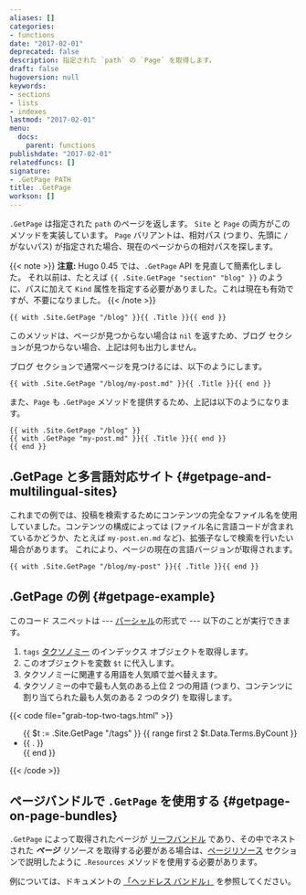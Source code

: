 ```yaml
---
aliases: []
categories:
- functions
date: "2017-02-01"
deprecated: false
description: 指定された `path` の `Page` を取得します。
draft: false
hugoversion: null
keywords:
- sections
- lists
- indexes
lastmod: "2017-02-01"
menu:
  docs:
    parent: functions
publishdate: "2017-02-01"
relatedfuncs: []
signature:
- .GetPage PATH
title: .GetPage
workson: []
---
```


`.GetPage` は指定された `path` のページを返します。 `Site` と `Page` の両方がこのメソッドを実装しています。 `Page` バリアントは、相対パス (つまり、先頭に `/` がないパス) が指定された場合、現在のページからの相対パスを探します。

{{< note >}}
**注意:** Hugo 0.45 では、`.GetPage` API を見直して簡素化しました。 それ以前は、たとえば `{{ .Site.GetPage "section" "blog" }}` のように、パスに加えて `Kind` 属性を指定する必要がありました。これは現在も有効ですが、不要になりました。
{{< /note >}}


```go-html-template
{{ with .Site.GetPage "/blog" }}{{ .Title }}{{ end }}
```

このメソッドは、ページが見つからない場合は `nil` を返すため、ブログ セクションが見つからない場合、上記は何も出力しません。

ブログ セクションで通常ページを見つけるには、以下のようにします。

```go-html-template
{{ with .Site.GetPage "/blog/my-post.md" }}{{ .Title }}{{ end }}
```

また、`Page` も `.GetPage` メソッドを提供するため、上記は以下のようになります。

```go-html-template
{{ with .Site.GetPage "/blog" }}
{{ with .GetPage "my-post.md" }}{{ .Title }}{{ end }}
{{ end }}
```

## .GetPage と多言語対応サイト {#getpage-and-multilingual-sites}

これまでの例では、投稿を検索するためにコンテンツの完全なファイル名を使用していました。コンテンツの構成によっては (ファイル名に言語コードが含まれているかどうか、たとえば `my-post.en.md` など)、拡張子なしで検索を行いたい場合があります。 これにより、ページの現在の言語バージョンが取得されます。

```go-html-template
{{ with .Site.GetPage "/blog/my-post" }}{{ .Title }}{{ end }}
```

## .GetPage の例 {#getpage-example}

このコード スニペットは --- [パーシャル][partials]の形式で --- 以下のことが実行できます。

1. `tags` [タクソノミー][taxonomy] のインデックス オブジェクトを取得します。
2. このオブジェクトを変数 `$t` に代入します。
3. タクソノミーに関連する用語を人気順で並べ替えます。
4. タクソノミーの中で最も人気のある上位 2 つの用語 (つまり、コンテンツに割り当てられた最も人気のある 2 つのタグ) を取得します。

{{< code file="grab-top-two-tags.html" >}}
<ul class="most-popular-tags">
{{ $t := .Site.GetPage "/tags" }}
{{ range first 2 $t.Data.Terms.ByCount }}
    <li>{{ . }}</li>
{{ end }}
</ul>
{{< /code >}}

## ページバンドルで `.GetPage` を使用する {#getpage-on-page-bundles}

`.GetPage` によって取得されたページが [リーフバンドル][leaf_bundle] であり、その中でネストされた _**ページ** リソース_ を取得する必要がある場合は、[ページリソース][page_resources] セクションで説明したように `.Resources` メソッドを使用する必要があります。

例については、ドキュメントの [「ヘッドレス バンドル」][headless_bundle] を参照してください。


[partials]: /templates/partials/
[taxonomy]: /content-management/taxonomies/
[page_kinds]: /templates/section-templates/#page-kinds
[leaf_bundle]: /content-management/page-bundles/#leaf-bundles
[headless_bundle]: /content-management/page-bundles/#headless-bundle
[page_resources]: /content-management/page-resources/
